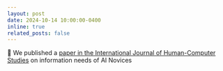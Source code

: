 ```yaml
---
layout: post
date: 2024-10-14 10:00:00-0400
inline: true
related_posts: false
---
```


🎉 We published a <a href='https://doi.org/10.1016/j.ijhcs.2024.103380'>paper in the International Journal of Human-Computer Studies</a> on information needs of AI Novices
